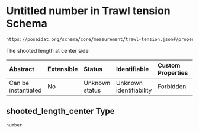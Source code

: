 # Untitled number in Trawl tension Schema

```txt
https://poseidat.org/schema/core/measurement/trawl-tension.json#/properties/shooted_length_center
```

The shooted length at center side

| Abstract            | Extensible | Status         | Identifiable            | Custom Properties | Additional Properties | Access Restrictions | Defined In                                                                                |
| :------------------ | :--------- | :------------- | :---------------------- | :---------------- | :-------------------- | :------------------ | :---------------------------------------------------------------------------------------- |
| Can be instantiated | No         | Unknown status | Unknown identifiability | Forbidden         | Allowed               | none                | [trawl-tension.json*](schemas/core/measurement/trawl-tension.json "open original schema") |

## shooted_length_center Type

`number`
